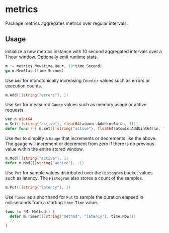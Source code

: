 # metrics

Package metrics aggregates metrics over regular intervals.

## Usage

Initialize a new metrics instance with 10 second aggregated intervals over a 1
hour window. Optionally emit runtime stats.

```go
m := metrics.New(time.Hour, 10*time.Second)
go m.MemStats(time.Second)
```

Use `Add` for monotonically increasing `Counter` values such as errors or
execution counts.

```go
m.Add([]string{"errors"}, 1)
```

Use `Set` for measured `Gauge` values such as memory usage or active requests.

```go
var n uint64
m.Set([]string{"active"}, float64(atomic.AddUint64(&n, 1)))
defer func() { m.Set([]string{"active"}, float64(atomic.AddUint64(&n, ^uint64(0)))) }()
```

Use `Mod` to simplify a `Gauge` that increments or decrements like the above.
The gauge will increment or decrement from zero if there is no previous value
within the entire stored window.

```go
m.Mod([]string{"active"}, 1)
defer m.Mod([]string{"active"}, -1)
```

Use `Put` for sample values distributed over the `Histogram` bucket values such
as latency. The `Histogram` also stores a count of the samples.

```go
m.Put([]string{"latency"}, 1)
```

Use `Timer` as a shorthand for `Put` to sample the duration elapsed in
milliseconds from a starting `time.Time` value.

```go
func (m *M) Method() {
  defer m.Timer([]string{"method", "latency"}, time.Now())
  // ...
}
```
